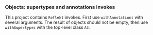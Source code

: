 ### Objects: supertypes and annotations invokes

This project contains `Reflekt` invokes. 
First use `withAnnotations` with several arguments. The result of objects should not be empty,
then use `withSupertypes` with the top-level class `A3`.
